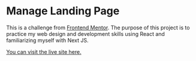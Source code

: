 # Manage Landing Page

This is a challenge from [Frontend Mentor](https://www.frontendmentor.io/). The purpose of this project is to practice my web design and development skills using React and familiarizing myself with Next JS.

[You can visit the live site here.](https://manage-landing-page-admiral.vercel.app/)